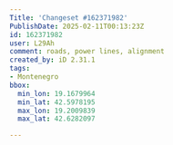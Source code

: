 ```yaml
---
Title: 'Changeset #162371982'
PublishDate: 2025-02-11T00:13:23Z
id: 162371982
user: L29Ah
comment: roads, power lines, alignment
created_by: iD 2.31.1
tags:
- Montenegro
bbox:
  min_lon: 19.1679964
  min_lat: 42.5978195
  max_lon: 19.2009839
  max_lat: 42.6282097

---
```


